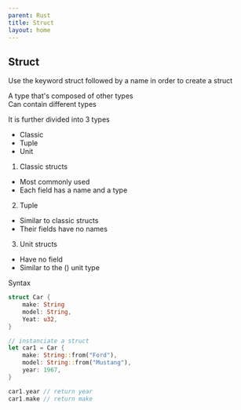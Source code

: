 ```yaml
---
parent: Rust
title: Struct
layout: home
---
```


## Struct
Use the keyword struct followed by a name in order to create a struct

A type that's composed of other types <br/>
Can contain different types

It is further divided into 3 types
- Classic
- Tuple
- Unit

1. Classic structs
- Most commonly used
- Each field has a name and a type

2. Tuple
- Similar to classic structs
- Their fields have no names

3. Unit structs
- Have no field
- Similar to the () unit type

Syntax
```rs
struct Car {
    make: String
    model: String,
    Yeat: u32,
}

// instanciate a struct
let car1 = Car {
    make: String::from("Ford"),
    model: String::from("Mustang"),
    year: 1967,
}

car1.year // return year 
car1.make // return make
```

